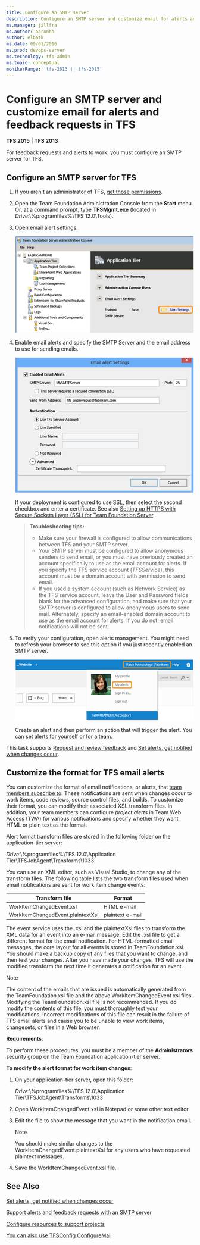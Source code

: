 ```yaml
---
title: Configure an SMTP server
description: Configure an SMTP server and customize email for alerts and feedback requests in TFS
ms.manager: jillfra
ms.author: aaronha
author: elbatk
ms.date: 09/01/2016
ms.prod: devops-server
ms.technology: tfs-admin
ms.topic: conceptual
monikerRange: 'tfs-2013 || tfs-2015'
---
```


# Configure an SMTP server and customize email for alerts and feedback requests in TFS

**TFS 2015** | **TFS 2013**

For feedback requests and alerts to work, you must configure an SMTP server for TFS.

## Configure an SMTP server for TFS

1.  If you aren't an administrator of TFS, [get those permissions](add-administrator-tfs.md).

2.  Open the Team Foundation Administration Console from the **Start** menu. Or, at a command prompt, type **TFSMgmt.exe** (located in *Drive*:\\%programfiles%\\TFS 12.0\\Tools).

3.  Open email alert settings.

    ![Open email alerts for the application tier](_img/ic724655.png)

4.  Enable email alerts and specify the SMTP Server and the email address to use for sending emails.

    ![Enable and configure SMTP server](_img/ic724656.png)

    If your deployment is configured to use SSL, then select the second checkbox and enter a certificate. See also [Setting up HTTPS with Secure Sockets Layer (SSL) for Team Foundation Server](setup-secure-sockets-layer.md).

    >**Troubleshooting tips:**  
    ><ul><li>Make sure your firewall is configured to allow communications between TFS and your SMTP server.</li>  
    ><li>Your SMTP server must be configured to allow anonymous senders to send email, or you must have previously created an account specifically to use as the email account for alerts. If you specify the TFS service account (<em>TFSService</em>), this account must be a domain account with permission to send email.</li>  
    ><li>If you used a system account (such as Network Service) as the TFS service account, leave the User and Password fields blank for the advanced configuration, and make sure that your SMTP server is configured to allow anonymous users to send mail. Alternately, specify an email-enabled domain account to use as the email account for alerts. If you do not, email notifications will not be sent.</li></ul>

5.  To verify your configuration, open alerts management. You might need to refresh your browser to see this option if you just recently enabled an SMTP server.

    ![Manage individual alerts from Team Web Access](_img/ic726730.png)

    Create an alert and then perform an action that will trigger the alert. You can [set alerts for yourself or for a team](/azure/devops/work/track/alerts-and-notifications).

This task supports [Request and review feedback](/azure/devops/feedback/get-feedback) and [Set alerts, get notified when changes occur](/azure/devops/work/track/alerts-and-notifications).


## Customize the format for TFS email alerts

You can customize the format of email notifications, or alerts, that [team members subscribe to](/azure/devops/work/track/alerts-and-notifications). These notifications are sent when changes occur to work items, code reviews, source control files, and builds. To customize their format, you can modify their associated XSL transform files. In addition, your team members can configure *project alerts* in Team Web Access (TWA) for various notifications and specify whether they want HTML or plain text as the format.

Alert format transform files are stored in the following folder on the application-tier server:

*Drive*:\\%programfiles%\\TFS 12.0\\Application Tier\\TFSJobAgent\\Transforms\\1033

You can use an XML editor, such as Visual Studio, to change any of the transform files. The following table lists the two transform files used when email notifications are sent for work item change events:

| Transform file | Format |
| --- | --- |
| WorkItemChangedEvent.xsl | HTML e-mail |
| WorkItemChangedEvent.plaintextXsl | plaintext e-mail |

The event service uses the .xsl and the plaintextXsl files to transform the XML data for an event into an e-mail message. Edit the .xsl file to get a different format for the email notification. For HTML-formatted email messages, the core layout for all events is stored in TeamFoundation.xsl. You should make a backup copy of any files that you want to change, and then test your changes. After you have made your changes, TFS will use the modified transform the next time it generates a notification for an event.

> [!NOTE]
> The content of the emails that are issued is automatically generated from the TeamFoundation.xsl file and the above WorkItemChangedEvent xsl files. Modifying the TeamFoundation.xsl file is not recommended. If you do modify the contents of this file, you must thoroughly test your modifications. Incorrect modifications of this file can result in the failure of TFS email alerts and cause you to be unable to view work items, changesets, or files in a Web browser.

**Requirements**:

To perform these procedures, you must be a member of the **Administrators** security group on the Team Foundation application-tier server.

**To modify the alert format for work item changes**:

1.  On your application-tier server, open this folder:

    *Drive*:\\%programfiles%\\TFS 12.0\\Application Tier\\TFSJobAgent\\Transforms\\1033

2.  Open WorkItemChangedEvent.xsl in Notepad or some other text editor.

3.  Edit the file to show the message that you want in the notification email.

    > [!NOTE]
    > You should make similar changes to the WorkItemChangedEvent.plaintextXsl for any users who have requested plaintext messages.
    
4.  Save the WorkItemChangedEvent.xsl file.



## See Also

 [Set alerts, get notified when changes occur](/azure/devops/work/track/alerts-and-notifications)  

 [Support alerts and feedback requests with an SMTP server](setup-customize-alerts.md)  

 [Configure resources to support projects](config-tfs-resources.md)
 
 [You can also use TFSConfig ConfigureMail](../ref/command-line/tfsconfig-cmd.md#configure-email)  
